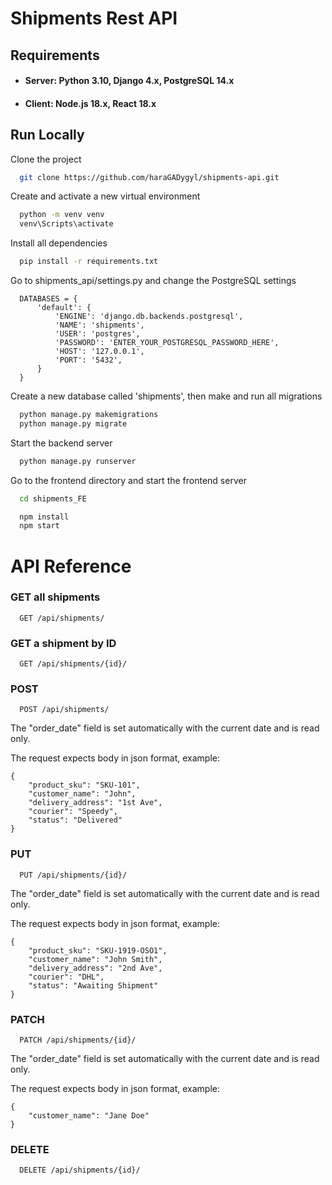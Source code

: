 # Shipments Rest API

## Requirements

- #### Server: Python 3.10, Django 4.x, PostgreSQL 14.x
- #### Client: Node.js 18.x, React 18.x

## Run Locally

Clone the project

```bash
  git clone https://github.com/haraGADygyl/shipments-api.git
```

Create and activate a new virtual environment

```bash
  python -m venv venv
  venv\Scripts\activate
```

Install all dependencies

```bash
  pip install -r requirements.txt
```

Go to shipments_api/settings.py and change the PostgreSQL settings

```
  DATABASES = {
      'default': {
          'ENGINE': 'django.db.backends.postgresql',
          'NAME': 'shipments',
          'USER': 'postgres',
          'PASSWORD': 'ENTER_YOUR_POSTGRESQL_PASSWORD_HERE',
          'HOST': '127.0.0.1',
          'PORT': '5432',
      }
  }
```

Create a new database called 'shipments', then make and run all migrations

```bash
  python manage.py makemigrations
  python manage.py migrate
```

Start the backend server

```bash
  python manage.py runserver
```

Go to the frontend directory and start the frontend server

```bash
  cd shipments_FE
```

```bash
  npm install
  npm start
```

# API Reference

### GET all shipments

```
  GET /api/shipments/
```

### GET a shipment by ID

```
  GET /api/shipments/{id}/
```

### POST

```
  POST /api/shipments/
```

The "order_date" field is set automatically with the current date and is read only.

The request expects body in json format, example:

```
{
    "product_sku": "SKU-101",
    "customer_name": "John",
    "delivery_address": "1st Ave",
    "courier": "Speedy",
    "status": "Delivered"
}
```

### PUT

```
  PUT /api/shipments/{id}/
```

The "order_date" field is set automatically with the current date and is read only.

The request expects body in json format, example:

```
{
    "product_sku": "SKU-1919-OSO1",
    "customer_name": "John Smith",
    "delivery_address": "2nd Ave",
    "courier": "DHL",
    "status": "Awaiting Shipment"
}
```

### PATCH

```
  PATCH /api/shipments/{id}/
```

The "order_date" field is set automatically with the current date and is read only.

The request expects body in json format, example:

```
{
    "customer_name": "Jane Doe"
}
```

### DELETE

```
  DELETE /api/shipments/{id}/
```
